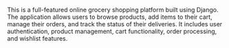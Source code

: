 This is a full-featured online grocery shopping platform built using Django. The application allows users to browse products, add items to their cart, manage their orders, and track the status of their deliveries. It includes user authentication, product management, cart functionality, order processing, and wishlist features.
